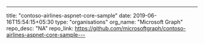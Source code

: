 ---
title: "contoso-airlines-aspnet-core-sample"
date: 2019-06-16T15:54:15+05:30
type: "organisations"
org_name: "Microsoft Graph"
repo_desc: "NA"
repo_link: https://github.com/microsoftgraph/contoso-airlines-aspnet-core-sample---